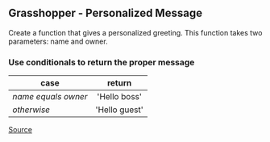 ## Grasshopper - Personalized Message

Create a function that gives a personalized greeting. This function takes two parameters: name and owner.

### Use conditionals to return the proper message

| **case**                | **return**                |
|-------------------------|:-------------------------:|
| *name equals owner*     | 'Hello boss'              |
| *otherwise*             | 'Hello guest'             |

[Source](https://www.codewars.com/kata/5772da22b89313a4d50012f7/train/python)
